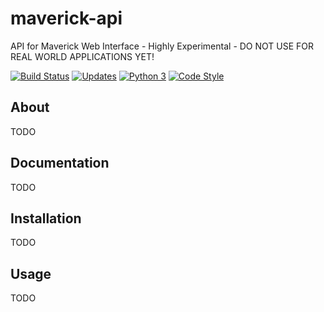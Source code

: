 # maverick-api

API for Maverick Web Interface - Highly Experimental - DO NOT USE FOR REAL WORLD APPLICATIONS YET!

[![Build Status](http://newdev.maverick.one/jenkins/buildStatus/icon?job=maverick-api/master)](http://newdev.maverick.one/jenkins/blue/organizations/jenkins/maverick-api/activity)
[![Updates](https://pyup.io/repos/github/goodrobots/maverick-api/shield.svg)](https://pyup.io/repos/github/goodrobots/maverick-api/)
[![Python 3](https://pyup.io/repos/github/goodrobots/maverick-api/python-3-shield.svg)](https://pyup.io/repos/github/goodrobots/maverick-api/)
[![Code Style](https://img.shields.io/badge/code%20style-black-000000.svg)](https://github.com/ambv/black)

## About

TODO

## Documentation

TODO

## Installation

TODO

## Usage

TODO
